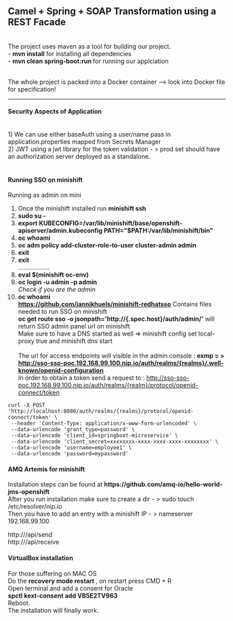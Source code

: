 ## Camel + Spring + SOAP Transformation using a REST Facade
<br>
The project uses maven as a tool for building our project.
<br>
 - <b>mvn install</b> for installing all dependencies<br>
 - <b>mvn clean spring-boot:run </b> for running our applciation<br>
<br>

The whole project is packed into a Docker container --> look into Docker file for specification!

<hr>
<h4>Security Aspects of Application</h4>
<br>
1) We can use either baseAuth using a user/name pass in application.properties mapped from Secrets Manager <br>
2) JWT using a jwt library for the token validation - > prod set should have an authorization server deployed as a standalone. <br><br>
<h4>Running SSO on minishift</h4>

Running as admin on mini<br>
1) Once the minishift installed run <b>minishift ssh </b><br>
2) <b>sudo su -</b> <br>
3) <b>export KUBECONFIG=/var/lib/minishift/base/openshift-apiserver/admin.kubeconfig PATH="$PATH:/var/lib/minishift/bin"</b><br>
4) <b>oc whoami</b><br>
5) <b>oc adm policy add-cluster-role-to-user cluster-admin admin</b><br>
6) <b>exit</b> <br>
7) <b>exit</b><br>
..................<br>
8) <b>eval $(minishift oc-env)</b><br>
9) <b>oc login -u admin -p admin</b><br>
<i>Check if you are the admin</i><br>
10) <b>oc whoami</b><br>
<b>https://github.com/jannikhuels/minishift-redhatsso</b> Contains files needed to run  SSO on minishift<br>
<b>oc get route sso -o jsonpath='http://{.spec.host}/auth/admin/'</b> will return SSO admin panel url on minishift<br>
Make sure to have a DNS started as well => minishift config set local-proxy true and  minishift dns start <br><br>
The url for access endpoints will visible in the admin console : <b>exmp = > http://sso-sso-poc.192.168.99.100.nip.io/auth/realms/{realms}/.well-known/openid-configuration</b><br>
In order to obtain a token send a request to : http://sso-sso-poc.192.168.99.100.nip.io/auth/realms/{realm}/protocol/openid-connect/token <br>
```
curl -X POST 'http://localhost:8080/auth/realms/{realms}/protocol/openid-connect/token' \
 --header 'Content-Type: application/x-www-form-urlencoded' \
 --data-urlencode 'grant_type=password' \
 --data-urlencode 'client_id=springboot-microservice' \
 --data-urlencode 'client_secret=xxxxxxxx-xxxx-xxxx-xxxx-xxxxxxxx' \
 --data-urlencode 'username=employee1' \
 --data-urlencode 'password=mypassword'
```

<h4>AMQ Artemis for minishift</h4>
Installation steps can be found at <b>https://github.com/amq-io/hello-world-jms-openshift</b> <br>
After you run installation make sure to create a dir - > sudo touch /etc/resolver/nip.io<br>
Then you have to add an entry with a minishift IP - > nameserver 192.168.99.100 <br>

http://<sender-host>/api/send <br>
http://<receiver-host>/api/receive <br>


<h4>VirtualBox installation </h4>
For those suffering on MAC OS <br>
Do the <b>recovery mode restart </b>, on restart press CMD + R<br>
Open terminal and add a consent for Oracle<br>
<b>spctl kext-consent add VB5E2TV963</b><br>
Reboot.<br>
The installation will finally work.<br><br>



